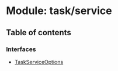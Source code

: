 # Module: task/service

## Table of contents

### Interfaces

- [TaskServiceOptions](../interfaces/task_service.TaskServiceOptions)
